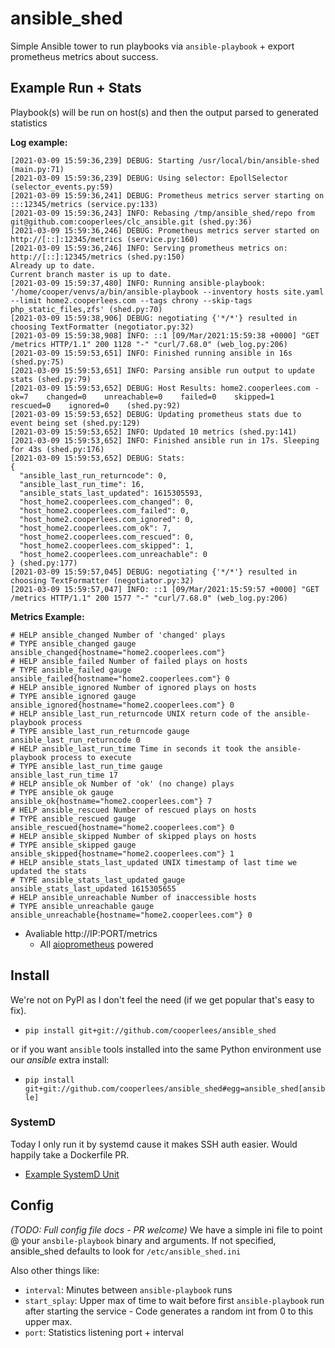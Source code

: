 # ansible_shed

Simple Ansible tower to run playbooks via `ansible-playbook` + export prometheus metrics about success.

## Example Run + Stats

Playbook(s) will be run on host(s) and then the output parsed to generated statistics

**Log example:**
```console
[2021-03-09 15:59:36,239] DEBUG: Starting /usr/local/bin/ansible-shed (main.py:71)
[2021-03-09 15:59:36,239] DEBUG: Using selector: EpollSelector (selector_events.py:59)
[2021-03-09 15:59:36,241] DEBUG: Prometheus metrics server starting on :::12345/metrics (service.py:133)
[2021-03-09 15:59:36,243] INFO: Rebasing /tmp/ansible_shed/repo from git@github.com:cooperlees/clc_ansible.git (shed.py:36)
[2021-03-09 15:59:36,246] DEBUG: Prometheus metrics server started on http://[::]:12345/metrics (service.py:160)
[2021-03-09 15:59:36,246] INFO: Serving prometheus metrics on: http://[::]:12345/metrics (shed.py:150)
Already up to date.
Current branch master is up to date.
[2021-03-09 15:59:37,480] INFO: Running ansible-playbook: '/home/cooper/venvs/a/bin/ansible-playbook --inventory hosts site.yaml --limit home2.cooperlees.com --tags chrony --skip-tags php_static_files,zfs' (shed.py:70)
[2021-03-09 15:59:38,906] DEBUG: negotiating {'*/*'} resulted in choosing TextFormatter (negotiator.py:32)
[2021-03-09 15:59:38,908] INFO: ::1 [09/Mar/2021:15:59:38 +0000] "GET /metrics HTTP/1.1" 200 1128 "-" "curl/7.68.0" (web_log.py:206)
[2021-03-09 15:59:53,651] INFO: Finished running ansible in 16s (shed.py:75)
[2021-03-09 15:59:53,651] INFO: Parsing ansible run output to update stats (shed.py:79)
[2021-03-09 15:59:53,652] DEBUG: Host Results: home2.cooperlees.com - ok=7    changed=0    unreachable=0    failed=0    skipped=1    rescued=0    ignored=0    (shed.py:92)
[2021-03-09 15:59:53,652] DEBUG: Updating prometheus stats due to event being set (shed.py:129)
[2021-03-09 15:59:53,652] INFO: Updated 10 metrics (shed.py:141)
[2021-03-09 15:59:53,652] INFO: Finished ansible run in 17s. Sleeping for 43s (shed.py:176)
[2021-03-09 15:59:53,652] DEBUG: Stats:
{
  "ansible_last_run_returncode": 0,
  "ansible_last_run_time": 16,
  "ansible_stats_last_updated": 1615305593,
  "host_home2.cooperlees.com_changed": 0,
  "host_home2.cooperlees.com_failed": 0,
  "host_home2.cooperlees.com_ignored": 0,
  "host_home2.cooperlees.com_ok": 7,
  "host_home2.cooperlees.com_rescued": 0,
  "host_home2.cooperlees.com_skipped": 1,
  "host_home2.cooperlees.com_unreachable": 0
} (shed.py:177)
[2021-03-09 15:59:57,045] DEBUG: negotiating {'*/*'} resulted in choosing TextFormatter (negotiator.py:32)
[2021-03-09 15:59:57,047] INFO: ::1 [09/Mar/2021:15:59:57 +0000] "GET /metrics HTTP/1.1" 200 1577 "-" "curl/7.68.0" (web_log.py:206)
```

**Metrics Example:**
```console
# HELP ansible_changed Number of 'changed' plays
# TYPE ansible_changed gauge
ansible_changed{hostname="home2.cooperlees.com"}
# HELP ansible_failed Number of failed plays on hosts
# TYPE ansible_failed gauge
ansible_failed{hostname="home2.cooperlees.com"} 0
# HELP ansible_ignored Number of ignored plays on hosts
# TYPE ansible_ignored gauge
ansible_ignored{hostname="home2.cooperlees.com"} 0
# HELP ansible_last_run_returncode UNIX return code of the ansible-playbook process
# TYPE ansible_last_run_returncode gauge
ansible_last_run_returncode 0
# HELP ansible_last_run_time Time in seconds it took the ansible-playbook process to execute
# TYPE ansible_last_run_time gauge
ansible_last_run_time 17
# HELP ansible_ok Number of 'ok' (no change) plays
# TYPE ansible_ok gauge
ansible_ok{hostname="home2.cooperlees.com"} 7
# HELP ansible_rescued Number of rescued plays on hosts
# TYPE ansible_rescued gauge
ansible_rescued{hostname="home2.cooperlees.com"} 0
# HELP ansible_skipped Number of skipped plays on hosts
# TYPE ansible_skipped gauge
ansible_skipped{hostname="home2.cooperlees.com"} 1
# HELP ansible_stats_last_updated UNIX timestamp of last time we updated the stats
# TYPE ansible_stats_last_updated gauge
ansible_stats_last_updated 1615305655
# HELP ansible_unreachable Number of inaccessible hosts
# TYPE ansible_unreachable gauge
ansible_unreachable{hostname="home2.cooperlees.com"} 0
```

- Avaliable http://IP:PORT/metrics
  - All [aioprometheus](https://github.com/claws/aioprometheus) powered

## Install

We're not on PyPI as I don't feel the need (if we get popular that's easy to fix).

- `pip install git+git://github.com/cooperlees/ansible_shed`

or if you want `ansible` tools installed into the same Python environment use our *ansible* extra install:

- `pip install git+git://github.com/cooperlees/ansible_shed#egg=ansible_shed[ansible]`

### SystemD

Today I only run it by systemd cause it makes SSH auth easier. Would happily take a Dockerfile PR.

- [Example SystemD Unit](ansible_shed.service)

## Config

*(TODO: Full config file docs - PR welcome)*
We have a simple ini file to point @ your `ansbile-playbook` binary and arguments.
If not specified, ansible_shed defaults to look for `/etc/ansible_shed.ini`

Also other things like:

- `interval`: Minutes between `ansible-playbook` runs
- `start_splay`: Upper max of time to wait before first `ansible-playbook` run after starting the service - Code generates a random int from 0 to this upper max.
- `port`: Statistics listening port + interval
